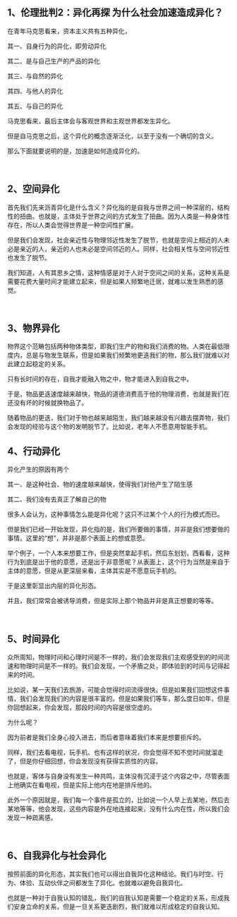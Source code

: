 <h2>1、伦理批判2：异化再探 为什么社会加速造成异化？</h2><p data-pid="PtBdd0Au">在青年马克思看来，资本主义共有五种异化，</p><p data-pid="pO-87sYW">其一、自身行为的异化，即劳动异化</p><p data-pid="7IE_yM2j">其二、是与自己生产的产品的异化</p><p data-pid="rsVhyWKA">其三、与自然的异化</p><p data-pid="Gu-G8D9T">其四、与他人的异化</p><p data-pid="nE0LMCFY">其五、与自己的异化</p><p data-pid="iiY82T3C">马克思看来，最后主体会与客观世界和主观世界都发生异化。</p><p data-pid="RSY-kNxZ">但是自马克思之后，这个异化的概念逐渐泛化，以至于没有一个确切的含义。</p><p data-pid="4WNDtSm3">那么下面就要说明的是，加速是如何造成异化的。</p><p><br></p><h2>2、空间异化</h2><p data-pid="a1v0gFLz">首先我们先来沥青异化是什么含义？异化指的是自我与世界之间一种深层的，结构性的扭曲。也就是，主体处于世界之间的方式发生了扭曲。因为人类是一种身体性存在，所以人类会觉得世界是一种空间性扩展。</p><p data-pid="dzBH9KQR">但是我们会发现，社会亲近性与物理邻近性发生了脱节，也就是空间上相近的人未必是亲近的人，亲近的人也未必是空间邻近的人。同样，社会相关性与空间邻近性也发生了脱节。</p><p data-pid="9fEwWeuZ">我们知道，人有其思乡之情，这种情感是对于人对于空间之间的关系，这种关系是需要花费大量时间才能建立起来，但是如果人频繁地迁居，就难以发生熟悉的感觉。</p><p><br></p><h2>3、物界异化</h2><p data-pid="s86Y5s4B">物界这个范畴包括两种物体类型，即我们生产的物和我们消费的物。人类在最低限度内，总是与物发生联系，但是如果我们频繁地更迭我们的物，那么我们就难以对此建立起稳定的关系。</p><p data-pid="lQVTdfcv">只有长时间的存在，自我才能融入物之中，物才能进入到自我之中。</p><p data-pid="MOIITfuU">于是，物品更迭速度越来越快，物品的道德消费高于他的物理消费，也就是我们在还没有坏的时候就换物品了。</p><p data-pid="LSTchx55">随着物品的更迭，我们对于物也越来越陌生，我们越来越没有兴趣去摆弄物，我们会发现的经验与这个物的发明脱节了。比如说，老年人不愿意用智能手机。</p><h2>4、行动异化</h2><p data-pid="tOln5J-C">异化产生的原因有两个</p><p data-pid="e_vtlhOl">其一、是这种社会、物的速度越来越快，使得我们对他产生了陌生感</p><p data-pid="daIKeU-n">其二、我们没有去真正了解自己的物</p><p data-pid="7gLj2Tad">很多人会认为，这种事情怎么能是异化呢？这只不过某个个人的行为模式而已。</p><p data-pid="i4oe4iFx">但是我们已经一开始发现，异化指的是，我们所要做的事情，并非是我们想要做的事情。这里的“想”，并非是那个表面上的想或意愿。</p><p data-pid="DKRv70M-">举个例子，一个人本来想要工作，但是突然拿起手机，然后东划划，西看看，这种行为到底是出于他的意愿，还是出于非意愿呢？从表面上，这个行为当然是来自于主体的意愿，但是从更深层来看，主体其实是不愿意玩手机的。</p><p data-pid="XYVGLtkI">于是这里彰显出内层的异化形态。</p><p data-pid="7khfjhE2">并且，我们常常会被诱导消费，但是实际上那个物品并非是真正想要的等等。</p><p><br></p><h2>5、时间异化</h2><p data-pid="zos0NF-y">众所周知，物理时间和心理时间是不一样的，我们会发现我们主观感受到的时间流速和物理时间是不一样的。我们会发现，一个矛盾之处，即体验到的时间与记得起来的时间。</p><p data-pid="xfDOM0WA">比如说，某一天我们去旅游，可能会觉得时间流得很快。但是如果我们回想这件事情，我们会发现我们的内容是很丰富的。但是如果我们等车，那么度日如年，但是你回想起来，你会发现，那段时间的内容是很空虚的。</p><p data-pid="9x1bjMOn">为什么呢？</p><p data-pid="x0qy12RF">因为前者是我们全身心投入进去，而后者意味着我们本来是想要拒斥的。</p><p data-pid="xWnbSC75">同样，我们去看电视，玩手机、也有这样的状况，你会觉得不知不觉时间就溜走了，但是你仔细回想，你会发现没有获得实质性的内容。</p><p data-pid="UI4EcaxQ">也就是，客体与自身没有发生一种共鸣，主体没有沉浸于这个内容之中，尽管表面上他确实在看电视，但是实际上他内在地是排斥他的。</p><p data-pid="Nqg8BWys">此外一个原因就是，我们每一个事件是孤立的，比如说一个人早上去某地，然后去某地等等，他会发现，这些内容是外在地连接起来，没有什么内在性，所以我们会发现一种疏离感。</p><p><br></p><h2>6、自我异化与社会异化</h2><p data-pid="_D2lAj67">按照前面的异化形态，其实我们也可以得出自我异化这种结论。我们与时空、行为、体验、互动伙伴之间都发生了异化。也就难以避免自我异化。</p><p data-pid="--jTRFec">也就是一种对于自我认知的错乱，我们的自我认知是需要一个稳定的关系，形成我们安身立命的关系，但是一旦关系更迭剧烈，我们就难以形成稳定的自我认知。</p><p></p><p></p><p></p>